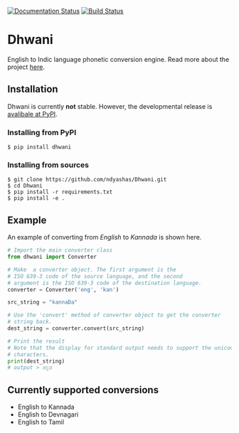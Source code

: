 [![Documentation Status](https://readthedocs.org/projects/dhwani/badge/?version=latest)](https://dhwani.readthedocs.io/en/latest/?badge=latest) [![Build Status](https://travis-ci.com/ndyashas/Dhwani.svg?branch=master)](https://travis-ci.com/ndyashas/Dhwani)

# Dhwani
English to Indic language phonetic conversion engine. Read more about the project [here](https://ndyashas.github.io/projects/Dhwani.html).

## Installation
Dhwani is currently **not** stable. However, the developmental release is [avalibale at PyPI](https://pypi.org/project/dhwani/).

### Installing from PyPI
```
$ pip install dhwani
```

### Installing from sources
```
$ git clone https://github.com/ndyashas/Dhwani.git
$ cd Dhwani
$ pip install -r requirements.txt
$ pip install -e .
```
## Example
An example of converting from *English* to *Kannada* is shown here.
```python
# Import the main converter class
from dhwani import Converter

# Make  a converter object. The first argument is the
# ISO 639-3 code of the source language, and the second
# argument is the ISO 639-3 code of the destination language.
converter = Converter('eng', 'kan')

src_string = "kannaDa"

# Use the 'convert' method of converter object to get the converter
# string back.
dest_string = converter.convert(src_string)

# Print the result
# Note that the display for standard output needs to support the unicode
# characters.
print(dest_string)
# output > ಕನ್ನಡ​
```

## Currently supported conversions
* English to Kannada
* English to Devnagari
* English to Tamil
